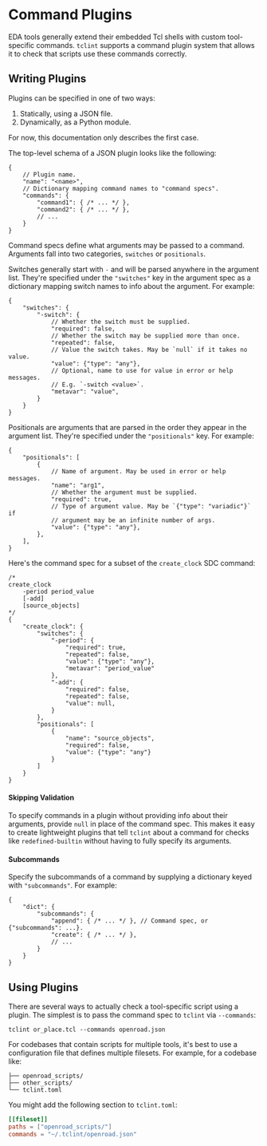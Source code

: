 # Command Plugins

EDA tools generally extend their embedded Tcl shells with custom tool-specific commands.
`tclint` supports a command plugin system that allows it to check that scripts use these
commands correctly.

## Writing Plugins

Plugins can be specified in one of two ways:

1) Statically, using a JSON file.
2) Dynamically, as a Python module.

For now, this documentation only describes the first case.

The top-level schema of a JSON plugin looks like the following:

```jsonc
{
    // Plugin name.
    "name": "<name>",
    // Dictionary mapping command names to "command specs".
    "commands": {
        "command1": { /* ... */ },
        "command2": { /* ... */ },
        // ...
    }
}
```

Command specs define what arguments may be passed to a command.
Arguments fall into two categories, `switches` or `positionals`.

Switches generally start with `-` and will be parsed anywhere in the argument list.
They're specified under the `"switches"` key in the argument spec as a dictionary mapping switch names to info about the argument.
For example:

```jsonc
{
    "switches": {
        "-switch": {
            // Whether the switch must be supplied.
            "required": false,
            // Whether the switch may be supplied more than once.
            "repeated": false,
            // Value the switch takes. May be `null` if it takes no value.
            "value": {"type": "any"},
            // Optional, name to use for value in error or help messages.
            // E.g. `-switch <value>`.
            "metavar": "value",
        }
    }
}
```

Positionals are arguments that are parsed in the order they appear in the argument list.
They're specified under the `"positionals"` key.
For example:

```jsonc
{
    "positionals": [
        {
            // Name of argument. May be used in error or help messages.
            "name": "arg1",
            // Whether the argument must be supplied.
            "required": true,
            // Type of argument value. May be `{"type": "variadic"}` if
            // argument may be an infinite number of args.
            "value": {"type": "any"},
        },
    ],
}
```

Here's the command spec for a subset of the `create_clock` SDC command:

```jsonc
/*
create_clock
    -period period_value
    [-add]
    [source_objects]
*/
{
    "create_clock": {
        "switches": {
            "-period": {
                "required": true,
                "repeated": false,
                "value": {"type": "any"},
                "metavar": "period_value"
            },
            "-add": {
                "required": false,
                "repeated": false,
                "value": null,
            }
        },
        "positionals": [
            {
                "name": "source_objects",
                "required": false,
                "value": {"type": "any"}
            }
        ]
    }
}
```

#### Skipping Validation

To specify commands in a plugin without providing info about their arguments, provide `null` in place of the command spec.
This makes it easy to create lightweight plugins that tell `tclint` about a command for checks like `redefined-builtin` without having to fully specify its arguments.

#### Subcommands

Specify the subcommands of a command by supplying a dictionary keyed with `"subcommands"`.
For example:

```jsonc
{
    "dict": {
        "subcommands": {
            "append": { /* ... */ }, // Command spec, or {"subcommands": ...}.
            "create": { /* ... */ },
            // ...
        }
    }
}
```

## Using Plugins

There are several ways to actually check a tool-specific script using a plugin. The
simplest is to pass the command spec to `tclint` via `--commands`:

```shell
tclint or_place.tcl --commands openroad.json
```

For codebases that contain scripts for multiple tools, it's best to use a configuration
file that defines multiple filesets. For example, for a codebase like:

```
├── openroad_scripts/
├── other_scripts/
└── tclint.toml
```

You might add the following section to `tclint.toml`:

```toml
[[fileset]]
paths = ["openroad_scripts/"]
commands = "~/.tclint/openroad.json"
```
[openroad]: https://github.com/The-OpenROAD-Project/OpenROAD
